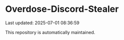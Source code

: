 # Overdose-Discord-Stealer

Last updated: 2025-07-01 08:36:59

This repository is automatically maintained.
